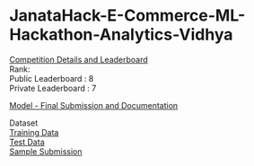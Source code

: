 # JanataHack-E-Commerce-ML-Hackathon-Analytics-Vidhya

<a href = 'https://datahack.analyticsvidhya.com/contest/janatahack-e-commerce-analytics-ml-hackathon/'>Competition Details and Leaderboard</a><br>
Rank:<br>
Public Leaderboard : 8<br>
Private Leaderboard : 7<br>

<a href = 'https://github.com/hithesh111/JanataHack-E-Commerce-ML-Hackathon-Analytics-Vidhya/blob/master/ecommerce_final.ipynb'>Model - Final Submission and Documentation</a><br>

Dataset<br>
<a href = 'https://github.com/hithesh111/JanataHack-E-Commerce-ML-Hackathon-Analytics-Vidhya/blob/master/train_8wry4cB.csv'>Training Data</a><br>
<a href = 'https://github.com/hithesh111/JanataHack-E-Commerce-ML-Hackathon-Analytics-Vidhya/blob/master/test_Yix80N0.csv'>Test Data</a><br>
<a href = 'https://github.com/hithesh111/JanataHack-E-Commerce-ML-Hackathon-Analytics-Vidhya/blob/master/sample_submission_opxHi4g.csv'>Sample Submission</a>

